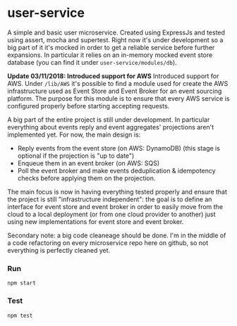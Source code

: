 # user-service
A simple and basic user microservice. Created using ExpressJs and tested using assert, mocha and supertest.
Right now it's under development so a big part of it it's mocked in order to get a reliable service before further expansions.
In particular it relies on an in-memory mocked event store database (you can find it under `user-service/modules/db`).

**Update 03/11/2018: Introduced support for AWS**
Introduced support for AWS. Under `/lib/AWS` it's possible to find a module used for create the AWS infrastructure used as Event Store and Event Broker for an event sourcing platform. The purpose for this module is to ensure that every AWS service is configured properly before starting accepting requests.

A big part of the entire project is still under development. In particular everything about events reply and event aggregates' projections aren't implemented yet. For now, the main design is:
- Reply events from the event store (on AWS: DynamoDB) (this stage is optional if the projection is "up to date")
- Enqueue them in an event broker (on AWS: SQS)
- Poll the event broker and make events deduplication & idempotency checks before applying them on the projection.

The main focus is now in having everything tested properly and ensure that the project is still "infrastructure independent": the goal is to define an interface for event store and event broker in order to easily move from the cloud to a local deployment (or from one cloud provider to another) just using new implementations for event store and event broker.

Secondary note: a big code cleaneage should be done. I'm in the middle of a code refactoring on every microservice repo here on github, so not everything is perfectly cleaned yet.

### Run
`npm start`

### Test
`npm test`
